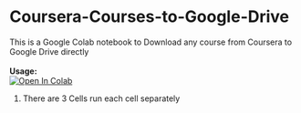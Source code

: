 # Coursera-Courses-to-Google-Drive
This is a Google Colab notebook to Download any course from Coursera to Google Drive directly
<br><br><b>Usage:</b>
<br>
<a href="https://colab.research.google.com/github/EyadNasr/Coursera-Courses-to-Google-Drive/blob/master/Coursera_Courses_to_Google_Drive.ipynb" target="_parent\"><img src="https://colab.research.google.com/assets/colab-badge.svg" alt="Open In Colab"/></a>
1. There are 3 Cells run each cell separately
